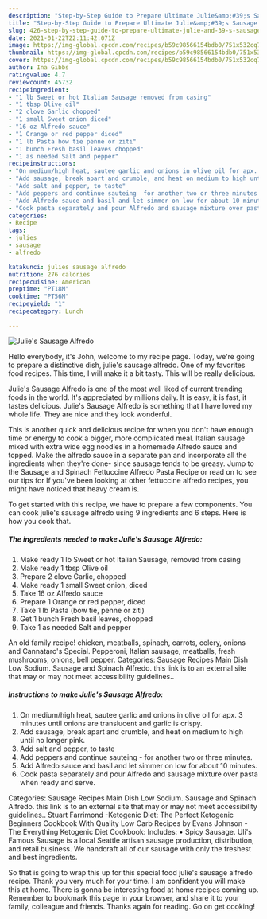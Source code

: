 ```yaml
---
description: "Step-by-Step Guide to Prepare Ultimate Julie&amp;#39;s Sausage Alfredo"
title: "Step-by-Step Guide to Prepare Ultimate Julie&amp;#39;s Sausage Alfredo"
slug: 426-step-by-step-guide-to-prepare-ultimate-julie-and-39-s-sausage-alfredo
date: 2021-01-22T22:11:42.071Z
image: https://img-global.cpcdn.com/recipes/b59c98566154bdb0/751x532cq70/julies-sausage-alfredo-recipe-main-photo.jpg
thumbnail: https://img-global.cpcdn.com/recipes/b59c98566154bdb0/751x532cq70/julies-sausage-alfredo-recipe-main-photo.jpg
cover: https://img-global.cpcdn.com/recipes/b59c98566154bdb0/751x532cq70/julies-sausage-alfredo-recipe-main-photo.jpg
author: Ina Gibbs
ratingvalue: 4.7
reviewcount: 45732
recipeingredient:
- "1 lb Sweet or hot Italian Sausage removed from casing"
- "1 tbsp Olive oil"
- "2 clove Garlic chopped"
- "1 small Sweet onion diced"
- "16 oz Alfredo sauce"
- "1 Orange or red pepper diced"
- "1 lb Pasta bow tie penne or ziti"
- "1 bunch Fresh basil leaves chopped"
- "1 as needed Salt and pepper"
recipeinstructions:
- "On medium/high heat, sautee garlic and onions in olive oil for apx. 3 minutes until onions are translucent and garlic is crispy."
- "Add sausage, break apart and crumble, and heat on medium to high until no longer pink."
- "Add salt and pepper, to taste"
- "Add peppers and continue sauteing  for another two or three minutes."
- "Add Alfredo sauce and basil and let simmer on low for about 10 minutes."
- "Cook pasta separately and pour Alfredo and sausage mixture over pasta when ready and serve."
categories:
- Recipe
tags:
- julies
- sausage
- alfredo

katakunci: julies sausage alfredo 
nutrition: 276 calories
recipecuisine: American
preptime: "PT18M"
cooktime: "PT56M"
recipeyield: "1"
recipecategory: Lunch

---
```



![Julie&#39;s Sausage Alfredo](https://img-global.cpcdn.com/recipes/b59c98566154bdb0/751x532cq70/julies-sausage-alfredo-recipe-main-photo.jpg)

Hello everybody, it's John, welcome to my recipe page. Today, we're going to prepare a distinctive dish, julie&#39;s sausage alfredo. One of my favorites food recipes. This time, I will make it a bit tasty. This will be really delicious.

Julie&#39;s Sausage Alfredo is one of the most well liked of current trending foods in the world. It's appreciated by millions daily. It is easy, it is fast, it tastes delicious. Julie&#39;s Sausage Alfredo is something that I have loved my whole life. They are nice and they look wonderful.

This is another quick and delicious recipe for when you don&#39;t have enough time or energy to cook a bigger, more complicated meal. Italian sausage mixed with extra wide egg noodles in a homemade Alfredo sauce and topped. Make the alfredo sauce in a separate pan and incorporate all the ingredients when they&#39;re done- since sausage tends to be greasy. Jump to the Sausage and Spinach Fettuccine Alfredo Pasta Recipe or read on to see our tips for If you&#39;ve been looking at other fettuccine alfredo recipes, you might have noticed that heavy cream is.


To get started with this recipe, we have to prepare a few components. You can cook julie&#39;s sausage alfredo using 9 ingredients and 6 steps. Here is how you cook that.

<!--inarticleads1-->

##### The ingredients needed to make Julie&#39;s Sausage Alfredo:

1. Make ready 1 lb Sweet or hot Italian Sausage, removed from casing
1. Make ready 1 tbsp Olive oil
1. Prepare 2 clove Garlic, chopped
1. Make ready 1 small Sweet onion, diced
1. Take 16 oz Alfredo sauce
1. Prepare 1 Orange or red pepper, diced
1. Take 1 lb Pasta (bow tie, penne or ziti)
1. Get 1 bunch Fresh basil leaves, chopped
1. Take 1 as needed Salt and pepper


An old family recipe! chicken, meatballs, spinach, carrots, celery, onions and Cannataro&#39;s Special. Pepperoni, Italian sausage, meatballs, fresh mushrooms, onions, bell pepper. Categories: Sausage Recipes Main Dish Low Sodium. Sausage and Spinach Alfredo. this link is to an external site that may or may not meet accessibility guidelines.. 

<!--inarticleads2-->

##### Instructions to make Julie&#39;s Sausage Alfredo:

1. On medium/high heat, sautee garlic and onions in olive oil for apx. 3 minutes until onions are translucent and garlic is crispy.
1. Add sausage, break apart and crumble, and heat on medium to high until no longer pink.
1. Add salt and pepper, to taste
1. Add peppers and continue sauteing -  for another two or three minutes.
1. Add Alfredo sauce and basil and let simmer on low for about 10 minutes.
1. Cook pasta separately and pour Alfredo and sausage mixture over pasta when ready and serve.


Categories: Sausage Recipes Main Dish Low Sodium. Sausage and Spinach Alfredo. this link is to an external site that may or may not meet accessibility guidelines.. Stuart Farrimond -Ketogenic Diet: The Perfect Ketogenic Beginners Cookbook With Quality Low Carb Recipes by Evans Johnson -The Everything Ketogenic Diet Cookbook: Includes: • Spicy Sausage. Uli&#39;s Famous Sausage is a local Seattle artisan sausage production, distribution, and retail business. We handcraft all of our sausage with only the freshest and best ingredients. 

So that is going to wrap this up for this special food julie&#39;s sausage alfredo recipe. Thank you very much for your time. I am confident you will make this at home. There is gonna be interesting food at home recipes coming up. Remember to bookmark this page in your browser, and share it to your family, colleague and friends. Thanks again for reading. Go on get cooking!
